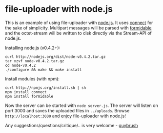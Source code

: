 # file-uploader with node.js

This is an example of using file-uploader with [node.js](http://nodejs.org).
It uses [connect](https://github.com/senchalabs/connect) for the sake of 
simplicity. Multipart messages will be parsed with 
[formidable](https://github.com/felixge/node-formidable) and the octet-stream
will be written to disk directly via the Stream-API of node.js.

Installing node.js (v0.4.2+):

    curl http://nodejs.org/dist/node-v0.4.2.tar.gz
    tar xzvf node-v0.4.2.tar.gz
    cd node-v0.4.2
    ./configure && make && make install
    
Install modules (with npm):
    
    curl http://npmjs.org/install.sh | sh
    npm install connect
    npm install formidable
  
Now the server can be started with `node server.js`. The server will listen on 
port 3000 and saves the uploaded files in `../uploads`. Browse 
`http://localhost:3000` and enjoy file-uploader with node.js!

Any suggestions/questions/critique/.. is very welcome - 
[guybrush](https://github.com/guybrush)
